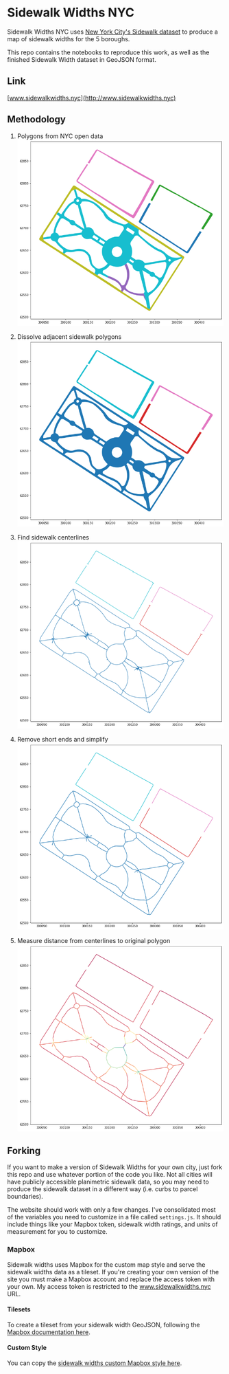 # Sidewalk Widths NYC

Sidewalk Widths NYC uses [New York City's Sidewalk dataset](https://data.cityofnewyork.us/City-Government/Sidewalk/vfx9-tbb6) to produce a map of sidewalk widths for the 5 boroughs.

This repo contains the notebooks to reproduce this work, as well as the finished Sidewalk Width dataset in GeoJSON format.

## Link
[www.sidewalkwidths.nyc](http://www.sidewalkwidths.nyc)

## Methodology

1) Polygons from NYC open data
![Sidewalk Polygons](assets/sidewalk_polygons.png)

1) Dissolve adjacent sidewalk polygons
![Sidewalk Polygons Dissolved](assets/sidewalk_polygons_dissolved.png)

2) Find sidewalk centerlines
![Centerlines](assets/centerline.png)

3) Remove short ends and simplify
![Centerlines Simplified](assets/centerline_simplified.png)

4) Measure distance from centerlines to original polygon
![Centerlines Widths](assets/centerline_widths.png)

## Forking
If you want to make a version of Sidewalk Widths for your own city, just fork this repo and use whatever portion of the code you like. Not all cities will have publicly accessible planimetric sidewalk data, so you may need to produce the sidewalk dataset in a different way (i.e. curbs to parcel boundaries).

The website should work with only a few changes. I've consolidated most of the variables you need to customize in a file called ```settings.js```. It should include things like your Mapbox token, sidewalk width ratings, and units of measurement for you to customize.

### Mapbox
Sidewalk widths uses Mapbox for the custom map style and serve the sidewalk widths data as a tileset. If you're creating your own version of the site you must make a Mapbox account and replace the access token with your own. My access token is restricted to the www.sidewalkwidths.nyc URL.

#### Tilesets
To create a tileset from your sidewalk width GeoJSON, following the [Mapbox documentation here](https://docs.mapbox.com/studio-manual/reference/tilesets/).

#### Custom Style
You can copy the [sidewalk widths custom Mapbox style here](https://api.mapbox.com/styles/v1/dcharvey/ck90r78ib0hnp1jnz9bwleg7h.html?fresh=true&title=copy&access_token=pk.eyJ1IjoiZGNoYXJ2ZXkiLCJhIjoiY2s5N3Zjc3ZxMGYwazNlbm9ubzA1d3Q1dCJ9.szxUl4AKCdUNLlmvham6og).
